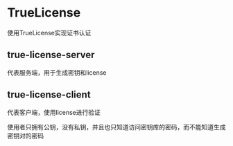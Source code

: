 # TrueLicense
使用TrueLicense实现证书认证

## true-license-server
代表服务端，用于生成密钥和license

## true-license-client
代表客户端，使用license进行验证

使用者只拥有公钥，没有私钥，并且也只知道访问密钥库的密码，而不能知道生成密钥对的密码